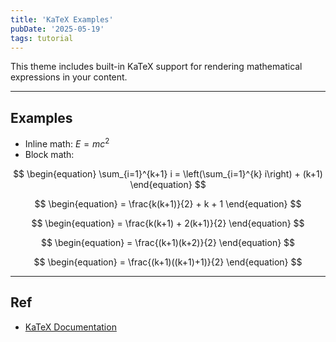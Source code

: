 ```yaml
---
title: 'KaTeX Examples'
pubDate: '2025-05-19'
tags: tutorial
---
```


This theme includes built-in KaTeX support for rendering mathematical expressions in your content.

---

## Examples

- Inline math: $E = mc^2$
- Block math:

$$
\begin{equation}
\sum_{i=1}^{k+1} i = \left(\sum_{i=1}^{k} i\right) + (k+1)
\end{equation}
$$

$$
\begin{equation}
= \frac{k(k+1)}{2} + k + 1
\end{equation}
$$

$$
\begin{equation}
= \frac{k(k+1) + 2(k+1)}{2}
\end{equation}
$$

$$
\begin{equation}
= \frac{(k+1)(k+2)}{2}
\end{equation}
$$

$$
\begin{equation}
= \frac{(k+1)((k+1)+1)}{2}
\end{equation}
$$

---

## Ref

- [KaTeX Documentation](https://katex.org/docs/supported.html)
